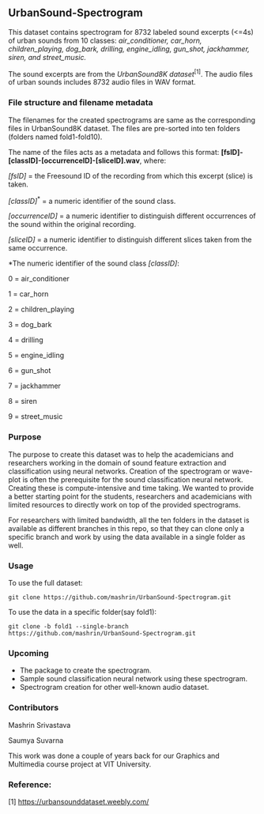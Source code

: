 
## UrbanSound-Spectrogram

This dataset contains spectrogram for 8732 labeled sound excerpts (<=4s) of urban sounds from 10 classes:
*air_conditioner, car_horn, children_playing, dog_bark, drilling, engine_idling, gun_shot, jackhammer, siren, and street_music.*

The sound excerpts are from the *UrbanSound8K dataset*<sup>[1]</sup>. The audio files of urban sounds includes 8732 audio files in WAV format.

### File structure and filename metadata

The filenames for the created spectrograms are same as the corresponding files in UrbanSound8K dataset. The files are pre-sorted into ten folders (folders named fold1-fold10).

The name of the files acts as a metadata and follows this format: **[fsID]-[classID]-[occurrenceID]-[sliceID].wav**, where:

*[fsID]* = the Freesound ID of the recording from which this excerpt (slice) is taken.

*[classID]*<sup>*</sup> = a numeric identifier of the sound class.

*[occurrenceID]* = a numeric identifier to distinguish different occurrences of the sound within the original recording.

*[sliceID]* = a numeric identifier to distinguish different slices taken from the same occurrence.



*The numeric identifier of the sound class *[classID]*:

0 = air_conditioner

1 = car_horn

2 = children_playing

3 = dog_bark

4 = drilling

5 = engine_idling

6 = gun_shot

7 = jackhammer

8 = siren

9 = street_music

### Purpose
The purpose to create this dataset was to help the academicians and researchers working in the domain of sound feature extraction and classification using neural networks.
Creation of the spectrogram or wave-plot is often the prerequisite for the sound classification neural network. Creating these is compute-intensive and time taking. We wanted to provide a better starting point for the students, researchers and academicians with limited resources to directly work on top of the provided spectrograms.

For researchers with limited bandwidth, all the ten folders in the dataset is available as different branches in this repo, so that they can clone only a specific branch and work by using the data available in a single folder as well.

### Usage
 
To use the full dataset:

    git clone https://github.com/mashrin/UrbanSound-Spectrogram.git

To use the data in a specific folder(say fold1):

    git clone -b fold1 --single-branch https://github.com/mashrin/UrbanSound-Spectrogram.git

### Upcoming

 - The package to create the spectrogram.
 - Sample sound classification neural network using these spectrogram.
 - Spectrogram creation for other well-known audio dataset.
 
### Contributors

Mashrin Srivastava

Saumya Suvarna

This work was done a couple of years back for our Graphics and Multimedia course project at VIT University.

### Reference:
[1] https://urbansounddataset.weebly.com/

